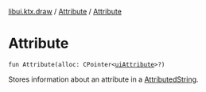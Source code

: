 [libui.ktx.draw](../README.md) / [Attribute](README.md) / [Attribute](-attribute.md)

# Attribute

`fun Attribute(alloc: CPointer<`[`uiAttribute`](../../libui/ui-attribute.md)`>?)`

Stores information about an attribute in a [AttributedString](../-attributed-string/README.md).
